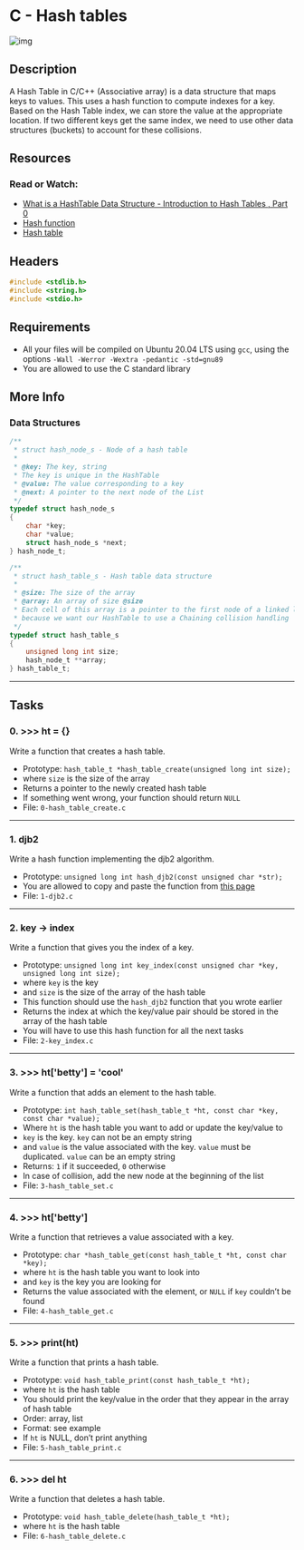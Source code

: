 # C - Hash tables

![img](https://upload.wikimedia.org/wikipedia/commons/thumb/d/d0/Hash_table_5_0_1_1_1_1_1_LL.svg/450px-Hash_table_5_0_1_1_1_1_1_LL.svg.png)

## Description
A Hash Table in C/C++ (Associative array) is a data structure that maps keys to values. This uses a hash function to compute indexes for a key.
Based on the Hash Table index, we can store the value at the appropriate location.
If two different keys get the same index, we need to use other data structures (buckets) to account for these collisions.

## Resources
### Read or Watch:
- [What is a HashTable Data Structure - Introduction to Hash Tables , Part 0](https://www.youtube.com/watch?v=MfhjkfocRR0)
- [Hash function](https://en.wikipedia.org/wiki/Hash_function)
- [Hash table](https://en.wikipedia.org/wiki/Hash_table)

## Headers
```c
#include <stdlib.h>
#include <string.h>
#include <stdio.h>
```

## Requirements
- All your files will be compiled on Ubuntu 20.04 LTS using `gcc`, using the options `-Wall -Werror -Wextra -pedantic -std=gnu89`
- You are allowed to use the C standard library

## More Info
### Data Structures
```c
/**
 * struct hash_node_s - Node of a hash table
 *
 * @key: The key, string
 * The key is unique in the HashTable
 * @value: The value corresponding to a key
 * @next: A pointer to the next node of the List
 */
typedef struct hash_node_s
{
	char *key;
	char *value;
	struct hash_node_s *next;
} hash_node_t;

/**
 * struct hash_table_s - Hash table data structure
 *
 * @size: The size of the array
 * @array: An array of size @size
 * Each cell of this array is a pointer to the first node of a linked list,
 * because we want our HashTable to use a Chaining collision handling
 */
typedef struct hash_table_s
{
	unsigned long int size;
	hash_node_t **array;
} hash_table_t;
```

-------------------------
## Tasks

### 0. >>> ht = {}
Write a function that creates a hash table.

- Prototype: `hash_table_t *hash_table_create(unsigned long int size);`
 - where `size` is the size of the array
- Returns a pointer to the newly created hash table
- If something went wrong, your function should return `NULL`
- File: `0-hash_table_create.c`

-------------------------
### 1. djb2
Write a hash function implementing the djb2 algorithm.

- Prototype: `unsigned long int hash_djb2(const unsigned char *str);`
- You are allowed to copy and paste the function from [this page](https://gist.github.com/papamuziko/7bb52dfbb859fdffc4bd0f95b76f71e8)
- File: `1-djb2.c`

-------------------------
### 2. key -> index
Write a function that gives you the index of a key.

- Prototype: `unsigned long int key_index(const unsigned char *key, unsigned long int size);`
 - where `key` is the key
 - and `size` is the size of the array of the hash table
- This function should use the `hash_djb2` function that you wrote earlier
- Returns the index at which the key/value pair should be stored in the array of the hash table
- You will have to use this hash function for all the next tasks
- File: `2-key_index.c`

-------------------------
### 3. >>> ht['betty'] = 'cool'
Write a function that adds an element to the hash table.

- Prototype: `int hash_table_set(hash_table_t *ht, const char *key, const char *value);`
 - Where `ht` is the hash table you want to add or update the key/value to
 - `key` is the key. `key` can not be an empty string
 - and `value` is the value associated with the key. `value` must be duplicated. `value` can be an empty string
- Returns: `1` if it succeeded, `0` otherwise
- In case of collision, add the new node at the beginning of the list
- File: `3-hash_table_set.c`

-------------------------
### 4. >>> ht['betty']
Write a function that retrieves a value associated with a key.

- Prototype: `char *hash_table_get(const hash_table_t *ht, const char *key);`
 - where `ht` is the hash table you want to look into
 - and `key` is the key you are looking for
- Returns the value associated with the element, or `NULL` if `key` couldn’t be found
- File: `4-hash_table_get.c`

-------------------------
### 5. >>> print(ht)
Write a function that prints a hash table.

- Prototype: `void hash_table_print(const hash_table_t *ht);`
 - where `ht` is the hash table
- You should print the key/value in the order that they appear in the array of hash table
 - Order: array, list
- Format: see example
- If `ht` is NULL, don’t print anything
- File: `5-hash_table_print.c`

-------------------------
### 6. >>> del ht
Write a function that deletes a hash table.

- Prototype: `void hash_table_delete(hash_table_t *ht);`
 - where `ht` is the hash table
- File: `6-hash_table_delete.c`